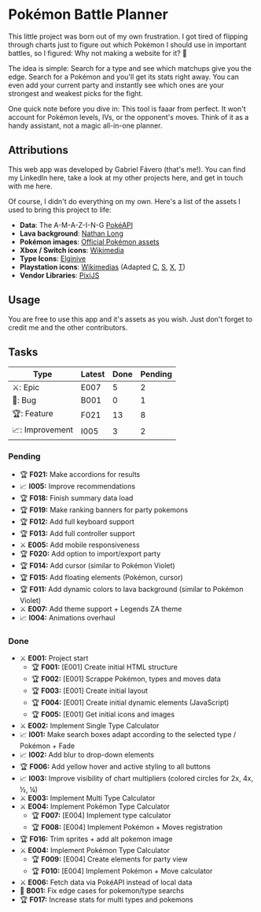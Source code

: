 # Pokémon Battle Planner

This little project was born out of my own frustration. I got tired of flipping through charts just to figure out which Pokémon I should use in important battles, so I figured: Why not making a website for it? 👀

The idea is simple: Search for a type and see which matchups give you the edge. Search for a Pokémon and you'll get its stats right away. You can even add your current party and instantly see which ones are your strongest and weakest picks for the fight.

One quick note before you dive in: This tool is faaar from perfect. It won't account for Pokémon levels, IVs, or the opponent's moves. Think of it as a handy assistant, not a magic all-in-one planner.

## Attributions

This web app was developed by Gabriel Fávero (that's me!). You can find my LinkedIn here, take a look at my other projects here, and get in touch with me here.

Of course, I didn't do everything on my own. Here's a list of the assets I used to bring this project to life:

- **Data**: The A-M-A-Z-I-N-G [PokéAPI](https://pokeapi.co/)
- **Lava background**: [Nathan Long](https://codepen.io/nathanlong)
- **Pokémon images**: [Official Pokémon assets](https://www.pokemon.com/us/pokedex)
- **Xbox / Switch icons**: [Wikimedia](https://commons.wikimedia.org/wiki/File:Xbox_Certified_controller.svg)
- **Type Icons**: [Elginive](https://github.com/Elginive/pokemon-type-icons/tree/main)
- **Playstation icons**: [Wikimedias](https://www.wikimedia.org/) (Adapted [C](https://upload.wikimedia.org/wikipedia/commons/6/6b/PlayStation_button_C.svg), [S](https://upload.wikimedia.org/wikipedia/commons/4/49/PlayStation_button_S.svg), [X](https://upload.wikimedia.org/wikipedia/commons/8/8f/PlayStation_button_X.svg), [T](https://upload.wikimedia.org/wikipedia/commons/6/69/PlayStation_button_T.svg))
- **Vendor Libraries**: [PixiJS](https://pixijs.com/)

## Usage

You are free to use this app and it's assets as you wish. Just don't forget to credit me and the other contributors.

## Tasks

| Type            | Latest | Done | Pending |
| --------------- | ------ | ---- | ------- |
| ⚔️: Epic        | E007   | 5    | 2       |
| 🐞: Bug         | B001   | 0    | 1       |
| 🏆: Feature     | F021   | 13   | 8       |
| 📈: Improvement | I005   | 3    | 2       |

### Pending

- 🏆 **F021:** Make accordions for results
- 📈 **I005:** Improve recommendations
- 🏆 **F018:** Finish summary data load
- 🏆 **F019:** Make ranking banners for party pokemons
- 🏆 **F012:** Add full keyboard support
- 🏆 **F013:** Add full controller support
- ⚔️ **E005:** Add mobile responsiveness
- 🏆 **F020:** Add option to import/export party
- 🏆 **F014:** Add cursor (similar to Pokémon Violet)
- 🏆 **F015:** Add floating elements (Pokémon, cursor)
- 🏆 **F011:** Add dynamic colors to lava background (similar to Pokémon Violet)
- ⚔️ **E007:** Add theme support + Legends ZA theme
- 📈 **I004:** Animations overhaul

### Done

- ⚔️ **E001:** Project start
  - 🏆 **F001:** [E001] Create initial HTML structure
  - 🏆 **F002:** [E001] Scrappe Pokémon, types and moves data
  - 🏆 **F003:** [E001] Create initial layout
  - 🏆 **F004:** [E001] Create initial dynamic elements (JavaScript)
  - 🏆 **F005:** [E001] Get initial icons and images
- ⚔️ **E002:** Implement Single Type Calculator
- 📈 **I001:**  Make search boxes adapt according to the selected type / Pokémon + Fade
- 📈 **I002:** Add blur to drop-down elements
- 🏆 **F006:** Add yellow hover and active styling to all buttons
- 📈 **I003:** Improve visibility of chart multipliers (colored circles for 2x, 4x, ½, ¼)
- ⚔️ **E003:** Implement Multi Type Calculator
- ⚔️ **E004:** Implement Pokémon Type Calculator
  - 🏆 **F007:** [E004] Implement type calculator
  - 🏆 **F008:** [E004] Implement Pokémon + Moves registration
- 🏆 **F016:** Trim sprites + add alt pokemon image
- ⚔️ **E004:** Implement Pokémon Type Calculator
  - 🏆 **F009:** [E004] Create elements for party view
  - 🏆 **F010:** [E004] Implement Pokémon + Move calculator
- ⚔️ **E006:** Fetch data via PokéAPI instead of local data
- 🐞 **B001:** Fix edge cases for pokemon/type searchs
- 🏆 **F017:** Increase stats for multi types and pokemons